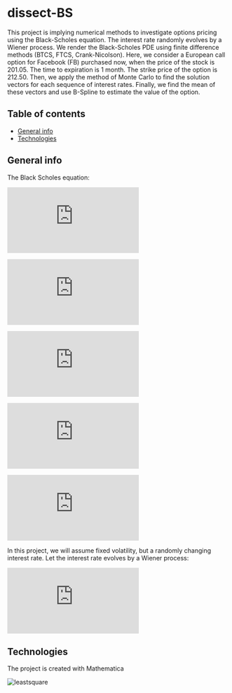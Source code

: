 # dissect-BS
This project is implying numerical methods to investigate options pricing using the Black-Scholes equation. The interest rate randomly evolves by a Wiener process. We render the Black-Scholes PDE using finite difference methods (BTCS, FTCS, Crank-Nicolson). Here, we consider a European call option for Facebook (FB) purchased now, when the price of the stock is 201.05. The time to expiration is 1 month. The strike price of the option is 212.50. Then, we apply the method of Monte Carlo to find the solution vectors for each sequence of interest rates. Finally, we find the mean of these vectors and use B-Spline to estimate the value of the option.

## Table of contents
* [General info](#general-info)
* [Technologies](#technologies)

## General info
The Black Scholes equation: 

![equation](https://latex.codecogs.com/gif.latex?%5Cfrac%7B%5Cpartial%20V%7D%7B%5Cpartial%20t%7D%20&plus;%20%5Cfrac%7B1%7D%7B2%7D%20%5Csigma%5E%7B2%7DS%5E%7B2%7D%5Cfrac%7B%5Cpartial%5E2%20V%7D%7B%5Cpartial%20S%5E2%7D%20&plus;%20rS%5Cfrac%7B%5Cpartial%20V%7D%7B%5Cpartial%20S%7D%20-%20rV%20%3D%200)

![vequation](https://latex.codecogs.com/gif.latex?V%20%3A%20%5Cmbox%7Ba%20function%20of%20time%20%7D%20t)

![sequation](https://latex.codecogs.com/gif.latex?S%20%3A%20%5Cmbox%7Bthe%20spot%20price%20of%20the%20underlying%20security%20%7D)

![requation](https://latex.codecogs.com/gif.latex?r%20%3A%20%5Cmbox%7Bthe%20risk-free%20interest%20rate%20%7D)

![sigequation](https://latex.codecogs.com/gif.latex?%5Csigma%20%3A%20%5Cmbox%7Bthe%20volatility%20of%20the%20security%20price%20%7D)

In this project, we will assume fixed volatility, but a randomly changing interest rate. Let the interest rate evolves by a Wiener process:

![dequation](https://latex.codecogs.com/gif.latex?dX_t%20%3D%20%5Cgamma%20dW_t)

## Technologies
The project is created with Mathematica

![leastsquare](https://user-images.githubusercontent.com/56982400/75096247-bda83300-556b-11ea-80d6-7d15e88ebcdc.jpg)


